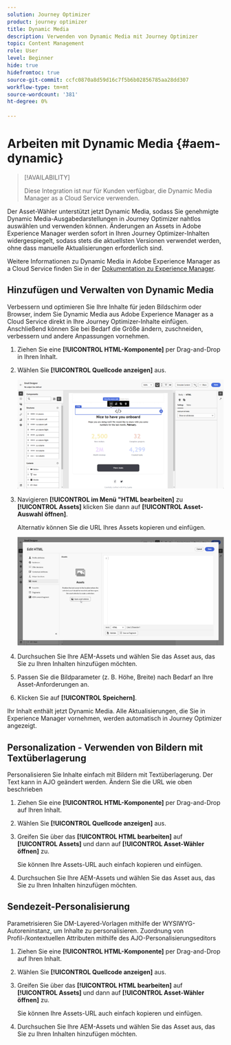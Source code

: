 ```yaml
---
solution: Journey Optimizer
product: journey optimizer
title: Dynamic Media
description: Verwenden von Dynamic Media mit Journey Optimizer
topic: Content Management
role: User
level: Beginner
hide: true
hidefromtoc: true
source-git-commit: ccfc0870a8d59d16c7f5b6b02856785aa28dd307
workflow-type: tm+mt
source-wordcount: '381'
ht-degree: 0%

---
```


# Arbeiten mit Dynamic Media {#aem-dynamic}

>[!AVAILABILITY]
>
>Diese Integration ist nur für Kunden verfügbar, die Dynamic Media Manager as a Cloud Service verwenden.

Der Asset-Wähler unterstützt jetzt Dynamic Media, sodass Sie genehmigte Dynamic Media-Ausgabedarstellungen in Journey Optimizer nahtlos auswählen und verwenden können. Änderungen an Assets in Adobe Experience Manager werden sofort in Ihren Journey Optimizer-Inhalten widergespiegelt, sodass stets die aktuellsten Versionen verwendet werden, ohne dass manuelle Aktualisierungen erforderlich sind.

Weitere Informationen zu Dynamic Media in Adobe Experience Manager as a Cloud Service finden Sie in der [Dokumentation zu Experience Manager](https://experienceleague.adobe.com/en/docs/experience-manager-cloud-service/content/assets/dynamicmedia/dynamic-media).

## Hinzufügen und Verwalten von Dynamic Media

Verbessern und optimieren Sie Ihre Inhalte für jeden Bildschirm oder Browser, indem Sie Dynamic Media aus Adobe Experience Manager as a Cloud Service direkt in Ihre Journey Optimizer-Inhalte einfügen.  Anschließend können Sie bei Bedarf die Größe ändern, zuschneiden, verbessern und andere Anpassungen vornehmen.

1. Ziehen Sie eine **[!UICONTROL HTML-Komponente]** per Drag-and-Drop in Ihren Inhalt.

1. Wählen Sie **[!UICONTROL Quellcode anzeigen]** aus.

   ![](assets/dynamic-media-1.png)

1. Navigieren **[!UICONTROL im Menü &quot;HTML bearbeiten]** zu **[!UICONTROL Assets]** klicken Sie dann auf **[!UICONTROL Asset-Auswahl öffnen]**.

   Alternativ können Sie die URL Ihres Assets kopieren und einfügen.

   ![](assets/dynamic-media-2.png)

1. Durchsuchen Sie Ihre AEM-Assets und wählen Sie das Asset aus, das Sie zu Ihren Inhalten hinzufügen möchten.

1. Passen Sie die Bildparameter (z. B. Höhe, Breite) nach Bedarf an Ihre Asset-Anforderungen an.

1. Klicken Sie auf **[!UICONTROL Speichern]**.

Ihr Inhalt enthält jetzt Dynamic Media. Alle Aktualisierungen, die Sie in Experience Manager vornehmen, werden automatisch in Journey Optimizer angezeigt.

## Personalization - Verwenden von Bildern mit Textüberlagerung

Personalisieren Sie Inhalte einfach mit Bildern mit Textüberlagerung.
Der Text kann in AJO geändert werden. Ändern Sie die URL wie oben beschrieben

1. Ziehen Sie eine **[!UICONTROL HTML-Komponente]** per Drag-and-Drop auf Ihren Inhalt.

1. Wählen Sie **[!UICONTROL Quellcode anzeigen]** aus.

1. Greifen Sie über das **[!UICONTROL HTML bearbeiten]** auf **[!UICONTROL Assets]** und dann auf **[!UICONTROL Asset-Wähler öffnen]** zu.

   Sie können Ihre Assets-URL auch einfach kopieren und einfügen.

1. Durchsuchen Sie Ihre AEM-Assets und wählen Sie das Asset aus, das Sie zu Ihren Inhalten hinzufügen möchten.

## Sendezeit-Personalisierung

Parametrisieren Sie DM-Layered-Vorlagen mithilfe der WYSIWYG-Autoreninstanz, um Inhalte zu personalisieren.
Zuordnung von Profil-/kontextuellen Attributen mithilfe des AJO-Personalisierungseditors

1. Ziehen Sie eine **[!UICONTROL HTML-Komponente]** per Drag-and-Drop auf Ihren Inhalt.

1. Wählen Sie **[!UICONTROL Quellcode anzeigen]** aus.

1. Greifen Sie über das **[!UICONTROL HTML bearbeiten]** auf **[!UICONTROL Assets]** und dann auf **[!UICONTROL Asset-Wähler öffnen]** zu.

   Sie können Ihre Assets-URL auch einfach kopieren und einfügen.

1. Durchsuchen Sie Ihre AEM-Assets und wählen Sie das Asset aus, das Sie zu Ihren Inhalten hinzufügen möchten.